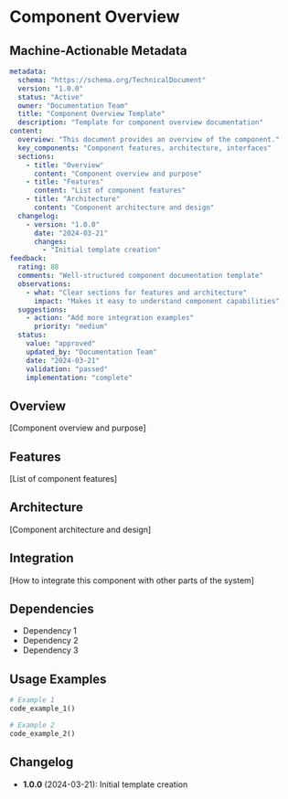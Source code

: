 # Component Overview

## Machine-Actionable Metadata
```yaml
metadata:
  schema: "https://schema.org/TechnicalDocument"
  version: "1.0.0"
  status: "Active"
  owner: "Documentation Team"
  title: "Component Overview Template"
  description: "Template for component overview documentation"
content:
  overview: "This document provides an overview of the component."
  key_components: "Component features, architecture, interfaces"
  sections:
    - title: "Overview"
      content: "Component overview and purpose"
    - title: "Features"
      content: "List of component features"
    - title: "Architecture"
      content: "Component architecture and design"
  changelog:
    - version: "1.0.0"
      date: "2024-03-21"
      changes:
        - "Initial template creation"
feedback:
  rating: 88
  comments: "Well-structured component documentation template"
  observations:
    - what: "Clear sections for features and architecture"
      impact: "Makes it easy to understand component capabilities"
  suggestions:
    - action: "Add more integration examples"
      priority: "medium"
  status:
    value: "approved"
    updated_by: "Documentation Team"
    date: "2024-03-21"
    validation: "passed"
    implementation: "complete"
```

## Overview
[Component overview and purpose]

## Features
[List of component features]

## Architecture
[Component architecture and design]

## Integration

[How to integrate this component with other parts of the system]

## Dependencies

- Dependency 1
- Dependency 2
- Dependency 3

## Usage Examples

```python
# Example 1
code_example_1()

# Example 2
code_example_2()
```

## Changelog
- **1.0.0** (2024-03-21): Initial template creation 